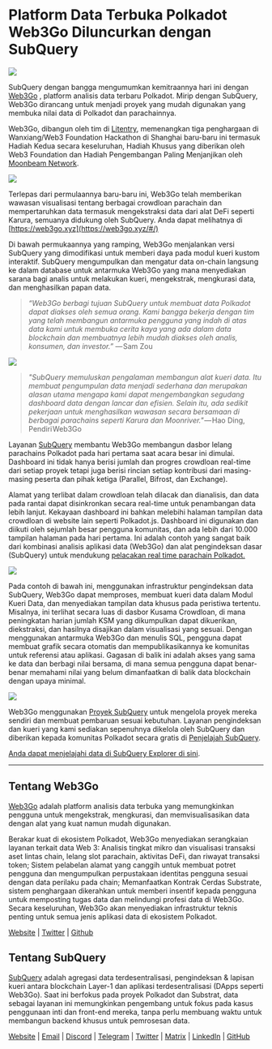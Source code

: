 # Platform Data Terbuka Polkadot Web3Go Diluncurkan dengan SubQuery

![](https://cdn-images-1.medium.com/max/800/1*LVZ_xKn_K5DlTSxqTr-2BA.png)

SubQuery dengan bangga mengumumkan kemitraannya hari ini dengan [Web3Go](https://www.web3go.xyz/) , platform analisis data terbaru Polkadot. Mirip dengan SubQuery, Web3Go dirancang untuk menjadi proyek yang mudah digunakan yang membuka nilai data di Polkadot dan parachainnya.

Web3Go, dibangun oleh tim di [Litentry](https://www.litentry.com/), memenangkan tiga penghargaan di Wanxiang/Web3 Foundation Hackathon di Shanghai baru-baru ini termasuk Hadiah Kedua secara keseluruhan, Hadiah Khusus yang diberikan oleh Web3 Foundation dan Hadiah Pengembangan Paling Menjanjikan oleh [Moonbeam Network](https://moonbeam.network/).

![](https://cdn-images-1.medium.com/max/800/1*QOng9s-Mc62WBElrj6KBmg.gif)

Terlepas dari permulaannya baru-baru ini, Web3Go telah memberikan wawasan visualisasi tentang berbagai crowdloan parachain dan mempertaruhkan data termasuk mengekstraksi data dari alat DeFi seperti Karura, semuanya didukung oleh SubQuery. Anda dapat melihatnya di [https://web3go.xyz](https://web3go.xyz/#/)

Di bawah permukaannya yang ramping, Web3Go menjalankan versi SubQuery yang dimodifikasi untuk memberi daya pada modul kueri kustom interaktif. SubQuery mengumpulkan dan mengatur data on-chain langsung ke dalam database untuk antarmuka Web3Go yang mana menyediakan sarana bagi analis untuk melakukan kueri, mengekstrak, mengkurasi data, dan menghasilkan papan data.

> _“Web3Go berbagi tujuan SubQuery untuk membuat data Polkadot dapat diakses oleh semua orang. Kami bangga bekerja dengan tim yang telah membangun antarmuka pengguna yang indah di atas data kami untuk membuka cerita kaya yang ada dalam data blockchain dan membuatnya lebih mudah diakses oleh analis, konsumen, dan investor.”_ — Sam Zou

![](https://cdn-images-1.medium.com/max/800/1*v2Ip-qCB6hkiNiEPY32hrw.png)

> *"SubQuery memuluskan pengalaman membangun alat kueri data. Itu membuat pengumpulan data menjadi sederhana dan merupakan alasan utama mengapa kami dapat mengembangkan segudang dashboard data dengan lancar dan efisien. Selain itu, ada sedikit pekerjaan untuk menghasilkan wawasan secara bersamaan di berbagai parachains seperti Karura dan Moonriver."* — Hao Ding, Pendiri Web3Go

Layanan [SubQuery](https://subquery.network/) membantu Web3Go membangun dasbor lelang parachains Polkadot pada hari pertama saat acara besar ini dimulai. Dashboard ini tidak hanya berisi jumlah dan progres crowdloan real-time dari setiap proyek tetapi juga berisi rincian setiap kontribusi dari masing-masing peserta dan pihak ketiga (Parallel, Bifrost, dan Exchange).

Alamat yang terlibat dalam crowdloan telah dilacak dan dianalisis, dan data pada rantai dapat disinkronkan secara real-time untuk penambangan data lebih lanjut. Kekayaan dashboard ini bahkan melebihi halaman tampilan data crowdloan di website lain seperti Polkadot.js. Dashboard ini digunakan dan diikuti oleh sejumlah besar pengguna komunitas, dan ada lebih dari 10.000 tampilan halaman pada hari pertama. Ini adalah contoh yang sangat baik dari kombinasi analisis aplikasi data (Web3Go) dan alat pengindeksan dasar (SubQuery) untuk mendukung [pelacakan real time parachain Polkadot.](https://web3go.xyz/#/ParaChainProfiler4Polkadot?chainType=Polkadot)

![](https://cdn-images-1.medium.com/max/800/1*XM2TalsUm1Z93lV5zFMf9w.png)

Pada contoh di bawah ini, menggunakan infrastruktur pengindeksan data SubQuery, Web3Go dapat memproses, membuat kueri data dalam Modul Kueri Data, dan menyediakan tampilan data khusus pada peristiwa tertentu. Misalnya, ini terlihat secara luas di dasbor Kusama Crowdloan, di mana peningkatan harian jumlah KSM yang dikumpulkan dapat dikuerikan, diekstraksi, dan hasilnya disajikan dalam visualisasi yang sesuai. Dengan menggunakan antarmuka Web3Go dan menulis SQL, pengguna dapat membuat grafik secara otomatis dan mempublikasikannya ke komunitas untuk referensi atau aplikasi. Gagasan di balik ini adalah akses yang sama ke data dan berbagi nilai bersama, di mana semua pengguna dapat benar-benar memahami nilai yang belum dimanfaatkan di balik data blockchain dengan upaya minimal.

![](https://cdn-images-1.medium.com/max/800/1*Z2g_zEFqOJ3T_2BDDDZT4A.png)

Web3Go menggunakan [Proyek SubQuery](https://project.subquery.network/) untuk mengelola proyek mereka sendiri dan membuat pembaruan sesuai kebutuhan. Layanan pengindeksan dan kueri yang kami sediakan sepenuhnya dikelola oleh SubQuery dan diberikan kepada komunitas Polkadot secara gratis di [Penjelajah SubQuery](https://explorer.subquery.network/).

[Anda dapat menjelajahi data di SubQuery Explorer di sini](https://explorer.subquery.network/subquery/bianyunjian/polkadot-crowdloans).

---

## Tentang Web3Go

[Web3Go](https://www.web3go.xyz/) adalah platform analisis data terbuka yang memungkinkan pengguna untuk mengekstrak, mengkurasi, dan memvisualisasikan data dengan alat yang kuat namun mudah digunakan.

Berakar kuat di ekosistem Polkadot, Web3Go menyediakan serangkaian layanan terkait data Web 3: Analisis tingkat mikro dan visualisasi transaksi aset lintas chain, lelang slot parachain, aktivitas DeFi, dan riwayat transaksi token; Sistem pelabelan alamat yang canggih untuk membuat potret pengguna dan mengumpulkan perpustakaan identitas pengguna sesuai dengan data perilaku pada chain; Memanfaatkan Kontrak Cerdas Substrate, sistem penghargaan dikerahkan untuk memberi insentif kepada pengguna untuk memposting tugas data dan melindungi profesi data di Web3Go. Secara keseluruhan, Web3Go akan menyediakan infrastruktur teknis penting untuk semua jenis aplikasi data di ekosistem Polkadot.

[Website](https://web3go.xyz/#/) | [Twitter](http://twitter.com/web3go) | [Github](https://github.com/web3go-xyz)

## Tentang SubQuery

[SubQuery](https://subquery.network/) adalah agregasi data terdesentralisasi, pengindeksan & lapisan kueri antara blockchain Layer-1 dan aplikasi terdesentralisasi (DApps seperti Web3Go). Saat ini berfokus pada proyek Polkadot dan Substrat, data sebagai layanan ini memungkinkan pengembang untuk fokus pada kasus penggunaan inti dan front-end mereka, tanpa perlu membuang waktu untuk membangun backend khusus untuk pemrosesan data.

[Website](https://subquery.network/) | [Email](mailto:hello@subquery.network) | [Discord](https://discord.com/invite/78zg8aBSMG) | [Telegram](https://t.me/subquerynetwork) | [Twitter](https://twitter.com/subquerynetwork) | [Matrix](https://matrix.to/#/#subquery:matrix.org) | [LinkedIn](https://www.linkedin.com/company/subquery) | [GitHub](https://github.com/subquery)
